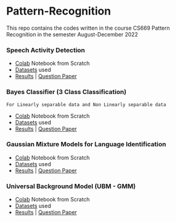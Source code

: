 # Pattern-Recognition
This repo contains the codes written in the course CS669 Pattern Recognition in the semester August-December 2022


### Speech Activity Detection

- [Colab](https://github.com/its-rajesh/Pattern-Recognition/blob/main/PRA1Q1.ipynb) Notebook from Scratch
- [Datasets](https://github.com/its-rajesh/Pattern-Recognition/tree/main/assign1_data/q1) used
- [Results](https://github.com/its-rajesh/Pattern-Recognition/blob/main/PRA1_s21005.pdf) | [Question Paper](https://github.com/its-rajesh/Pattern-Recognition/blob/main/cs669_assign1.pdf)

### Bayes Classifier (3 Class Classification)
`For Linearly separable data and Non Linearly separable data`

- [Colab](https://github.com/its-rajesh/Pattern-Recognition/blob/main/PRA1Q2.ipynb) Notebook from Scratch
- [Datasets](https://github.com/its-rajesh/Pattern-Recognition/tree/main/assign1_data/q2) used
- [Results](https://github.com/its-rajesh/Pattern-Recognition/blob/main/PRA1_s21005.pdf) | [Question Paper](https://github.com/its-rajesh/Pattern-Recognition/blob/main/cs669_assign1.pdf)

### Gaussian Mixture Models for Language Identification

- [Colab](https://github.com/its-rajesh/Pattern-Recognition/blob/main/PRA2Q1.ipynb) Notebook from Scratch
- [Datasets]() used
- [Results](https://github.com/its-rajesh/Pattern-Recognition/blob/main/PRA2_s21005.pdf) | [Question Paper](https://github.com/its-rajesh/Pattern-Recognition/blob/main/cs669_assign1.pdf)

### Universal Background Model (UBM - GMM)

- [Colab](https://github.com/its-rajesh/Pattern-Recognition/blob/main/PRA2Q2.ipynb) Notebook from Scratch
- [Datasets]() used
- [Results](https://github.com/its-rajesh/Pattern-Recognition/blob/main/PRA2_s21005.pdf) | [Question Paper](https://github.com/its-rajesh/Pattern-Recognition/blob/main/cs669_assign1.pdf)
